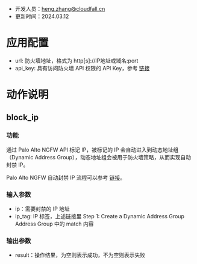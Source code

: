 - 开发人员：heng.zhang@cloudfall.cn
- 更新时间：2024.03.12

# 应用配置

- url: 防火墙地址，格式为 http[s]://IP地址或域名:port
- api_key: 具有访问防火墙 API 权限的 API Key，参考 [链接](https://docs.paloaltonetworks.com/pan-os/11-0/pan-os-panorama-api/get-started-with-the-pan-os-xml-api/get-your-api-key)

# 动作说明

## block_ip
### 功能
通过 Palo Alto NGFW API 标记 IP，被标记的 IP 会自动进入到动态地址组（Dynamic Address Group），动态地址组会被用于防火墙策略，从而实现自动封禁 IP。

Palo Alto NGFW 自动封禁 IP 流程可以参考 [链接](https://pan.dev/panos/docs/tutorials/automating-ip-blocking/)。

### 输入参数
- ip：需要封禁的 IP 地址  
- ip_tag: IP 标签，上述链接里 Step 1: Create a Dynamic Address Group Address Group 中的 match 内容

### 输出参数
- result：操作结果，为空则表示成功，不为空则表示失败
